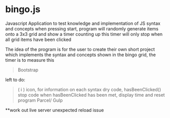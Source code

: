 # bingo.js

Javascript Application to test knowledge and implementation of JS syntax and concepts
when pressing start, program will randomly generate items onto a 3x3 grid and show a timer counting up
this timer will only stop when all grid items have been clicked


The idea of the program is for the user to create their own short project which implements 
the syntax and concepts shown in the bingo grid, the timer is to measure this


> Bootstrap


left to do:
> ( i ) icon, for information on each syntax
> dry code, hasBeenClicked()
> stop code when hasBeenClicked has been met, display time and reset program
> Parcel/ Gulp

**work out live server unexpected reload issue 
